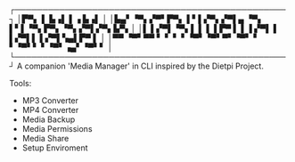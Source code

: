 ┌─────────────────────────────────────────────────┐
│▛▀▖      ▌   ▙▗▌     ▌▗     ▙▗▌                  │
│▙▄▘▝▀▖▞▀▘▛▀▖ ▌▘▌▞▀▖▞▀▌▄ ▝▀▖ ▌▘▌▝▀▖▛▀▖▝▀▖▞▀▌▞▀▖▙▀▖│
│▌ ▌▞▀▌▝▀▖▌ ▌ ▌ ▌▛▀ ▌ ▌▐ ▞▀▌ ▌ ▌▞▀▌▌ ▌▞▀▌▚▄▌▛▀ ▌  │
│▀▀ ▝▀▘▀▀ ▘ ▘ ▘ ▘▝▀▘▝▀▘▀▘▝▀▘ ▘ ▘▝▀▘▘ ▘▝▀▘▗▄▘▝▀▘▘  │
└─────────────────────────────────────────────────┘
A companion 'Media Manager' in CLI inspired by the Dietpi Project.

Tools:
- MP3 Converter
- MP4 Converter
- Media Backup
- Media Permissions
- Media Share
- Setup Enviroment